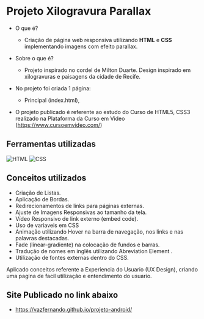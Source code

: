 # Projeto Xilogravura Parallax

* O que é? 
  * Criação de página web responsiva utilizando **HTML** e **CSS** implementando imagens com efeito parallax.
* Sobre o que é? 
  * Projeto inspirado no cordel de Milton Duarte. Design inspirado em xilogravuras e paisagens da cidade de Recife.

* No projeto foi criada 1 página:

  * Principal (index.html),

* O projeto publicado é referente ao estudo do Curso de HTML5, CSS3 realizado na Plataforma da Curso em Video (https://www.cursoemvideo.com/)

## Ferramentas utilizadas
![HTML](https://img.shields.io/badge/HTML5-E34F26?style=for-the-badge&logo=html5&logoColor=white)
![CSS](https://img.shields.io/badge/CSS3-1572B6?style=for-the-badge&logo=css3&logoColor=white)


## Conceitos utilizados
  * Criação de Listas.
  * Aplicação de Bordas.
  * Redirecionamentos de links para páginas externas.
  * Ajuste de Imagens Responsivas ao tamanho da tela.
  * Vídeo Responsivo de link externo (embed code).
  * Uso de variaveis em CSS
  * Animação utilizando Hover na barra de navegação, nos links e nas palavras destacadas.
  * Fade (linear-gradiente) na colocação de fundos e barras.
  * Tradução de nomes em inglês utilizando Abreviation Element <abbr>.
  * Utilização de fontes externas dentro do CSS.

Aplicado conceitos referente a Experiencia do Usuario (UX Design), criando uma pagina de facil utilização e entendimento do usuario.

## Site Publicado no link abaixo
 * https://vazfernando.github.io/projeto-android/
